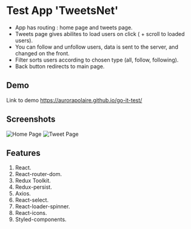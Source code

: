 # Test App 'TweetsNet'

- App has routing : home page and tweets page.
- Tweets page gives abilites to load users on click ( + scroll to loaded users).
- You can follow and unfollow users, data is sent to the server, and changed on the front.
- Filter sorts users according to chosen type (all, follow, following).
- Back button redirects to main page.

## Demo

Link to demo
https://aurorapolaire.github.io/go-it-test/

## Screenshots

![Home Page](https://i.ibb.co/0qyxHY6/tweetNet.png)
![Tweet Page](https://i.ibb.co/HPTMQcg/tweet-Net1.png)

## Features

1. React.
2. React-router-dom.
3. Redux Toolkit.
4. Redux-persist.
5. Axios.
6. React-select.
7. React-loader-spinner.
8. React-icons.
9. Styled-components.
